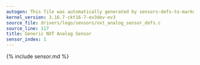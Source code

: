 ```yaml
---
autogen: This file was automatically generated by sensors-defs-to-markdown.py
kernel_version: 3.16.7-ckt16-7-ev3dev-ev3
source_file: drivers/lego/sensors/nxt_analog_sensor_defs.c
source_line: 117
title: Generic NXT Analog Sensor
sensor_index: 1
---
```


{% include sensor.md %}
